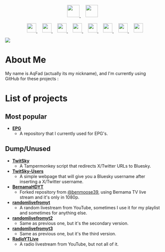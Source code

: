 <p align="center">
  <a href="https://linktr.ee/aqfad">
     <picture>
         <source height="40px" media="(prefers-color-scheme: dark)" srcset="https://www.google.com/s2/favicons?sz=64&domain=linktr.ee" />
         <img height="40px" src="https://www.google.com/s2/favicons?sz=64&domain=linktr.ee" />
     </picture>
   </a>&nbsp;&nbsp;&nbsp;
   <a href="https://aqfad.carrd.co">
       <picture>
           <source height="40px" media="(prefers-color-scheme: dark)" srcset="https://aqfad.me/Carrd icon.png" />
           <img height="40px" src="https://aqfad.me/Carrd icon.png" />
       </picture>
       <br>
       <br>
   </a>&nbsp;&nbsp;&nbsp;
   <a href="https://x.com/AqFad2811">
      <picture>
         <source media="(prefers-color-scheme: dark)" srcset="https://user-images.githubusercontent.com/93124920/270180600-7c1b38bf-889b-4d68-bd5e-b9d86f91421a.png">
         <img height="30px" src="https://user-images.githubusercontent.com/93124920/270108715-d80743fa-b330-4809-b1e6-79fbdc60d09c.png" />
      </picture>
   </a>&nbsp;&nbsp;&nbsp;
   <a href="https://bsky.app/profile/aqfad.bsky.social">
       <picture>
           <source height="30px" media="(prefers-color-scheme: dark)" srcset="https://www.google.com/s2/favicons?sz=64&domain=bsky.app" />
           <img height="30px" src="https://www.google.com/s2/favicons?sz=64&domain=bsky.app" />
       </picture>
   </a>&nbsp;&nbsp;&nbsp;
   <a href="https://instagram.com/aqfad.kunz_">
       <picture>
           <source height="30px" media="(prefers-color-scheme: dark)" srcset="https://www.google.com/s2/favicons?sz=64&domain=instagram.com" />
           <img height="30px" src="https://www.google.com/s2/favicons?sz=64&domain=instagram.com" />
       </picture>
   </a>&nbsp;&nbsp;&nbsp;
   <a href="https://tiktok.com/@aqfad.kunz_">
       <picture>
           <source height="30px" media="(prefers-color-scheme: dark)" srcset="https://aqfad.me/tiktok-logo-dark.png" />
           <img height="30px" src="https://aqfad.me/tiktok-logo-light.png" />
       </picture>
   </a>&nbsp;&nbsp;&nbsp;
   <a href="https://discord.aqfad.me/">
       <picture>
           <source height="30px" media="(prefers-color-scheme: dark)" srcset="https://user-images.githubusercontent.com/13122796/178032563-d4e084b7-244e-4358-af50-26bde6dd4996.png" />
           <img height="30px" src="https://user-images.githubusercontent.com/13122796/178032563-d4e084b7-244e-4358-af50-26bde6dd4996.png" />
       </picture>
   </a>&nbsp;&nbsp;&nbsp;
   <a href="https://reddit.com/u/AqFad2811">
       <picture>
           <source height="30px" media="(prefers-color-scheme: dark)" srcset="https://www.google.com/s2/favicons?sz=64&domain=reddit.com" />
           <img height="30px" src="https://www.google.com/s2/favicons?sz=64&domain=reddit.com" />
       </picture>
   </a>&nbsp;&nbsp;&nbsp;
   <a href="https://t.me/aqfad">
      <picture>
         <source height="30px" media="(prefers-color-scheme: dark)" srcset="https://user-images.githubusercontent.com/13122796/178032213-faf25ab8-0bc3-4a94-a730-b524c96df124.png" />
         <img height="30px" src="https://user-images.githubusercontent.com/13122796/178032213-faf25ab8-0bc3-4a94-a730-b524c96df124.png" />
      </picture>
   </a>&nbsp;&nbsp;&nbsp;
   <a href="https://www.youtube.com/@AqFad2811">
      <picture>
         <source height="30px" media="(prefers-color-scheme: dark)" srcset="https://user-images.githubusercontent.com/13122796/178032714-c51c7492-0666-44ac-99c2-f003a695ab50.png" />
         <img height="30px" src="https://user-images.githubusercontent.com/13122796/178032714-c51c7492-0666-44ac-99c2-f003a695ab50.png" />
     </picture>
   </a>

![](https://github-profile-summary-cards.vercel.app/api/cards/profile-details?username=AqFad2811&theme=monokai)

# About Me
My name is AqFad (actually its my nickname), and I'm currently using GitHub for these projects :

# List of projects
## Most popular
- **[EPG](https://github.com/AqFad2811/epg)**
  -  A repository that I currently used for EPG's.
## Dump/Unused
- **[TwitSky](https://github.com/AqFad2811/TwitSky)**
   - A Tampermonkey script that redirects X/Twitter URLs to Bluesky.
- **[TwitSky-Users](https://github.com/AqFad2811/TwitSky-Users)**
   - A simple webpage that will give you a Bluesky username after inserting a X/Twitter username.
- **[BernamaHDYT](https://github.com/AqFad2811/BernamaHDYT)**
   -  Forked repository from [@benmoose39](https://github.com/benmoose39), using Bernama TV live stream and it's only in 1080p.
- **[randomlivefromyt](https://github.com/AqFad2811/randomlivefromyt)**
   - A random livestream from YouTube, sometimes I use it for my playlist and sometimes for anything else.
- **[randomlivefromyt2](https://github.com/AqFad2811/randomlivefromyt2)**
   - Same as previous one, but it's the secondary version.
- **[randomlivefromyt3](https://github.com/AqFad2811/randomlivefromyt3)**
   - Same as previous one, but it's the third version.
- **[RadioYTLive](https://github.com/AqFad2811/RadioYTLive)**
   - A radio livestream from YouTube, but not all of it.
